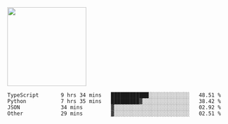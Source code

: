 <img height="180em" src="https://github-readme-stats.vercel.app/api?username=toadkarter&show_icons=true&hide_border=true&&count_private=true&include_all_commits=true" />

<!--START_SECTION:waka-->

```text
TypeScript       9 hrs 34 mins   ████████████░░░░░░░░░░░░░   48.51 %
Python           7 hrs 35 mins   █████████▓░░░░░░░░░░░░░░░   38.42 %
JSON             34 mins         ▓░░░░░░░░░░░░░░░░░░░░░░░░   02.92 %
Other            29 mins         ▓░░░░░░░░░░░░░░░░░░░░░░░░   02.51 %
```

<!--END_SECTION:waka-->

